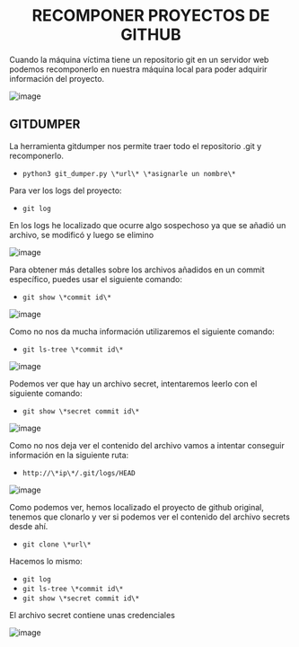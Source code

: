 <h1 align="center">RECOMPONER PROYECTOS DE GITHUB</h1>

Cuando la máquina víctima tiene un repositorio git en un servidor web podemos recomponerlo en nuestra máquina local para poder adquirir información del proyecto.

![image](https://github.com/user-attachments/assets/8fd4ea5f-576e-4263-b3eb-0ad67aac685f)

<h2>GITDUMPER</h2>

La herramienta gitdumper nos permite traer todo el repositorio .git y recomponerlo.

- `python3 git_dumper.py \*url\* \*asignarle un nombre\*`

Para ver los logs del proyecto:

- `git log`

En los logs he localizado que ocurre algo sospechoso ya que se añadió un archivo, se modificó y luego se elimino

![image](https://github.com/user-attachments/assets/9e6eda35-a62c-4f81-a693-c0f2a433bcce)

Para obtener más detalles sobre los archivos añadidos en un commit específico, puedes usar el siguiente comando:

- `git show \*commit id\*`

![image](https://github.com/user-attachments/assets/dcc77185-f7e3-4506-ac8d-2aff5b20ad63)

Como no nos da mucha información utilizaremos el siguiente comando:

- `git ls-tree \*commit id\*`

![image](https://github.com/user-attachments/assets/b4c472cb-91bf-4127-b38c-d7632bf9fd99)

Podemos ver que hay un archivo secret, intentaremos leerlo con el siguiente comando:

- `git show \*secret commit id\*`

![image](https://github.com/user-attachments/assets/17ca5d44-cc3a-4b5a-a10e-45b3937452db)

Como no nos deja ver el contenido del archivo vamos a intentar conseguir información en la siguiente ruta:

- `http://\*ip\*/.git/logs/HEAD`

![image](https://github.com/user-attachments/assets/94d535be-f6b8-462e-b59c-40e589ac90d3)

Como podemos ver, hemos localizado el proyecto de github original, tenemos que clonarlo y ver si podemos ver el contenido del archivo secrets desde ahí.

- `git clone \*url\*`

Hacemos lo mismo:

- `git log`
- `git ls-tree \*commit id\*`
- `git show \*secret commit id\*`

El archivo secret contiene unas credenciales

![image](https://github.com/user-attachments/assets/5a488bad-cd8e-42bf-b42e-a75c16ec9645)
